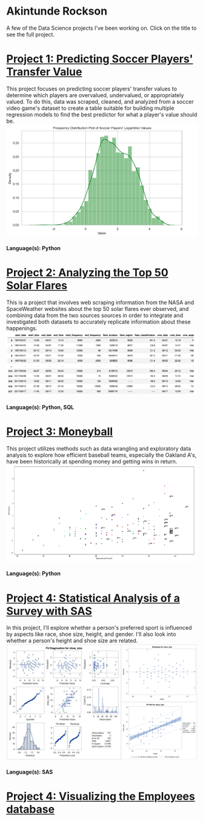 
# Akintunde Rockson
A few of the Data Science projects I've been working on. Click on the title to see the full project.

# [Project 1: Predicting Soccer Players' Transfer Value](https://github.com/TundeRockson/My-Portfolio/blob/main/Soccer%20Proj/Soccer%20Project.ipynb)
This project focuses on predicting soccer players' transfer values to determine which players are overvalued, undervalued, or appropriately valued. To do this, data was scraped, cleaned, and analyzed from a soccer video game's dataset to create a table suitable for building multiple regression models to find the best predictor for what a player's value should be.
![](images/Screen%20Shot%202022-08-29%20at%204.18.30%20PM.png)
#### Language(s): Python

# [Project 2: Analyzing the Top 50 Solar Flares](https://github.com/TundeRockson/My-Portfolio/blob/main/Analyzing%20Top%2050%20Solar%20Flares/Top%2050%20Solar%20Flares.ipynb)
This is a project that involves web scraping information from the NASA and SpaceWeather websites about the top 50 solar flares ever observed, and combining data from the two sources sources in order to integrate and investigated both datasets to accurately replicate information about these happenings.
![](images/Screen%20Shot%202022-08-29%20at%204.18.02%20PM.png)
#### Language(s): Python, SQL

# [Project 3: Moneyball](https://github.com/TundeRockson/My-Portfolio/blob/main/Moneyball/Moneyball%20Project.ipynb)
This project utilizes methods such as data wrangling and exploratory data analysis to explore how efficient baseball teams, especially the Oakland A's, have been historically at spending money and getting wins in return.
![](images/Screen%20Shot%202022-08-29%20at%204.17.23%20PM.png)
#### Language(s): Python

# [Project 4: Statistical Analysis of a Survey with SAS](https://github.com/TundeRockson/My-Portfolio/blob/main/SAS%20Survey%20Project.pdf)
In this project, I'll explore whether a person's preferred sport is influenced by aspects like race, shoe size, height, and gender. I'll also look into whether a person's height and shoe size are related.
![](images/Screen%20Shot%202022-08-29%20at%2011.46.18%20PM.png)
#### Language(s): SAS

# [Project 4: Visualizing the Employees database](https://public.tableau.com/app/profile/tunde.rockson/viz/CombiningSQLandTableau_16648290057500/Dashboard1?publish=yes)
